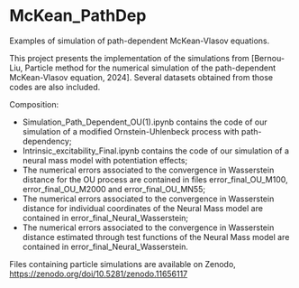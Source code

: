 # McKean_PathDep
Examples of simulation of path-dependent McKean-Vlasov equations.

This project presents the implementation of the simulations from [Bernou-Liu, Particle method for the numerical simulation of the
path-dependent McKean-Vlasov equation, 2024]. Several datasets obtained from those codes are also included. 

Composition:
  - Simulation_Path_Dependent_OU(1).ipynb contains the code of our simulation of a modified Ornstein-Uhlenbeck process with path-dependency;
  - Intrinsic_excitability_Final.ipynb contains the code of our simulation of a neural mass model with potentiation effects;
  - The numerical errors associated to the convergence in Wasserstein distance for the OU process are contained in files error_final_OU_M100, error_final_OU_M2000 and error_final_OU_MN55;
  - The numerical errors associated to the convergence in Wasserstein distance for individual coordinates of the Neural Mass model are contained in error_final_Neural_Wasserstein;
  - The numerical errors associated to the convergence in Wasserstein distance estimated through test functions of the Neural Mass model are contained in error_final_Neural_Wasserstein.

Files containing particle simulations are available on Zenodo, https://zenodo.org/doi/10.5281/zenodo.11656117
